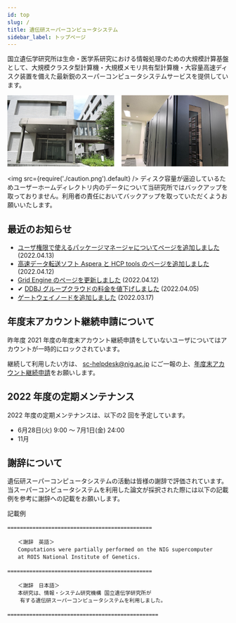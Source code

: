 ```yaml
---
id: top
slug: /
title: 遺伝研スーパーコンピュータシステム
sidebar_label: トップページ
---
```



国立遺伝学研究所は生命・医学系研究における情報処理のための大規模計算基盤として、大規模クラスタ型計算機・大規模メモリ共有型計算機・大容量高速ディスク装置を備えた最新鋭のスーパーコンピュータシステムサービスを提供しています。


![top_image2](top_image2.png)



<img src={require('./caution.png').default} />
ディスク容量が逼迫しているためユーザーホームディレクトリ内のデータについて当研究所ではバックアップを取っておりません。利用者の責任においてバックアップを取っていただくようお願いいたします。
<div className="clearfix"></div>


## 最近のお知らせ

- [ユーザ権限で使えるパッケージマネージャについてページを追加しました](/blog/2022-04-13-news_spack_nix) (2022.04.13)
- [高速データ転送ソフト Aspera と HCP tools のページを追加しました](/blog/2022-04-12-news_Aspera_HCP) (2022.04.12)
- [Grid Engine のページを更新しました](/blog/2022-04-12-news_Grid_Engine) (2022.04.12)
- &#x2714; [DDBJ グループクラウドの料金を値下げしました](/blog/2022-04-05-news_DGC) (2022.04.05)
- [ゲートウェイノードを追加しました](blog/2022-03-17-gateway_ga) (2022.03.17)



## 年度末アカウント継続申請について

昨年度 2021 年度の年度末アカウント継続申請をしていないユーザについてはアカウントが一時的にロックされています。

継続して利用したい方は、
sc-helpdesk@nig.ac.jp にご一報の上、[年度末アカウント継続申請](/application/renewal)をお願いします。



## 2022 年度の定期メンテナンス

2022 年度の定期メンテナンスは、以下の2 回を予定しています。
- 6月28日(火) 9:00 〜 7月1日(金) 24:00
- 11月


## 謝辞について


遺伝研スーパーコンピュータシステムの活動は皆様の謝辞で評価されています。当スーパーコンピュータシステムを利用した論文が採択された際には以下の記載例を参考に謝辞への記載をお願いします。

記載例

```
==============================================

　　＜謝辞　英語＞
　　Computations were partially performed on the NIG supercomputer
　　at ROIS National Institute of Genetics.

==============================================

　　＜謝辞　日本語＞
　　本研究は、情報・システム研究機構 国立遺伝学研究所が
    有する遺伝研スーパーコンピュータシステムを利用しました。

================================================

```
